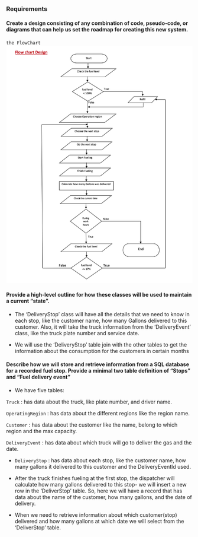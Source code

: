 ### Requirements

#### Create a design consisting of any combination of code, pseudo-code, or diagrams that can help us set the roadmap for creating this new system.
 `the FlowChart`
![Blog Screengrab](https://github.com/Sanyyouisf/Fuel-Delivery/blob/master/Requirements/FlowChart.jpg)

#### Provide a high-level outline for how these classes will be used to maintain a current “state”. 

- The ‘DeliveryStop’ class will have all the details that we need to know in each stop, like the customer name, how many Gallons delivered to this customer. Also, it will take the truck information from the ‘DeliveryEvent’ class, like the truck plate number and service date.

- We will use the ‘DeliveryStop’ table join with the other tables to get the information about the consumption for the customers in certain months


#### Describe how we will store and retrieve information from a SQL database for a recorded fuel stop. Provide a minimal two table definition of “Stops” and “Fuel delivery event” 

- We have five tables:

`Truck` : has data about the truck, like plate number, and driver name.

`OperatingRegion` : has data about the different regions like the region name.

`Customer` : has data about the customer like the name, belong to which region and the max capacity.

`DeliveryEvent` : has data about which truck will go to deliver the gas and the date.

*  `DeliveryStop` : has data about each stop, like the customer name, how many gallons it delivered to this customer and the DeliveryEventId used. 

- After the truck finishes fueling at the first stop, the dispatcher will calculate how many gallons delivered to this stop- we will insert a new row in the ‘DeliverStop’ table. So, here we will have a record that has data about the name of the customer, how many gallons, and the date of delivery. 

- When we need to retrieve information about which customer(stop) delivered and how many gallons at which date we will select from the ‘DeliverStop’ table.

